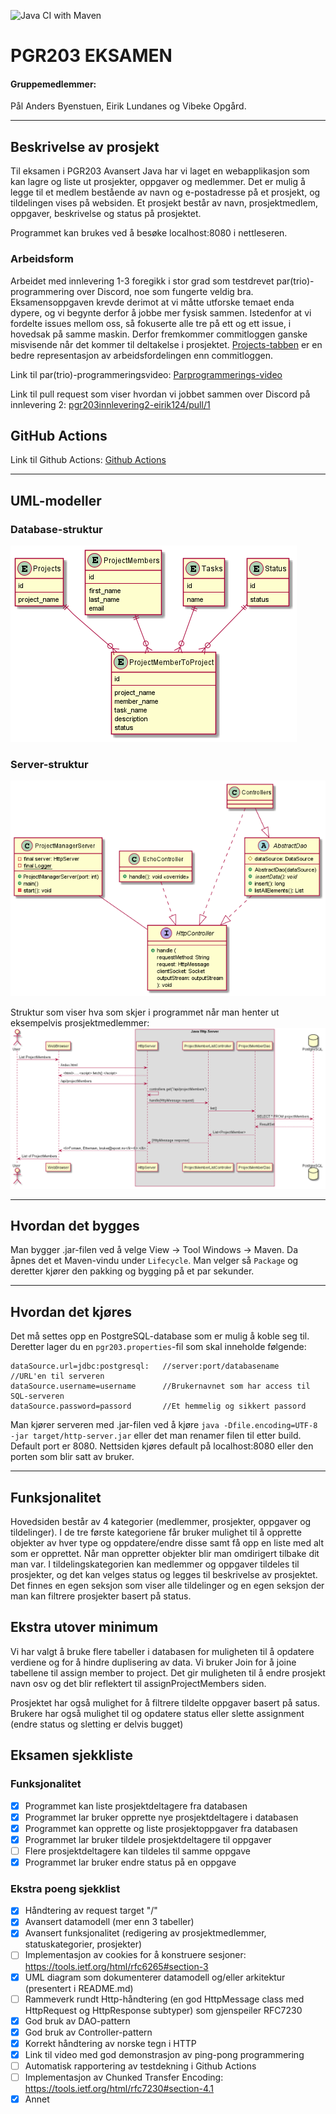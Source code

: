 ![Java CI with Maven](https://github.com/kristiania/pgr203eksamen-eirik124/workflows/Java%20CI%20with%20Maven/badge.svg)
# PGR203 EKSAMEN

#### Gruppemedlemmer:
Pål Anders Byenstuen, Eirik Lundanes og Vibeke Opgård.

-----------------------------------------------------------

## Beskrivelse av prosjekt

Til eksamen i PGR203 Avansert Java har vi laget en webapplikasjon som kan lagre og liste ut prosjekter, oppgaver og medlemmer. Det er mulig å legge til et medlem bestående av navn og e-postadresse på et prosjekt, og tildelingen vises på websiden. Et prosjekt består av navn, prosjektmedlem, oppgaver, beskrivelse og status på prosjektet.

Programmet kan brukes ved å besøke localhost:8080 i nettleseren.

### Arbeidsform
Arbeidet med innlevering 1-3 foregikk i stor grad som testdrevet par(trio)-programmering over Discord, noe som fungerte veldig bra. Eksamensoppgaven krevde derimot at vi måtte utforske temaet enda dypere, og vi begynte derfor å jobbe mer fysisk sammen. Istedenfor at vi fordelte issues mellom oss, så fokuserte alle tre på ett og ett issue, i hovedsak på samme maskin. Derfor fremkommer commitloggen ganske misvisende når det kommer til deltakelse i prosjektet. [Projects-tabben](https://github.com/kristiania/pgr203eksamen-eirik124/projects/1) er en bedre representasjon av arbeidsfordelingen enn commitloggen.

Link til par(trio)-programmeringsvideo:
[Parprogrammerings-video](https://youtu.be/t6ZQ8bYZdlo)

Link til pull request som viser hvordan vi jobbet sammen over Discord på innlevering 2:
[pgr203innlevering2-eirik124/pull/1](https://github.com/kristiania/pgr203innlevering2-eirik124/pull/1)


## GitHub Actions
Link til Github Actions:
[Github Actions](https://github.com/kristiania/pgr203eksamen-eirik124/actions)

-----------------------------
## UML-modeller


### Database-struktur

![](docs/database_structure.png)

### Server-struktur

![](docs/http_structure.png)

Struktur som viser hva som skjer i programmet når man henter ut eksempelvis prosjektmedlemmer:
![](docs/server_structure.png)

-----------------------------
## Hvordan det bygges

Man bygger .jar-filen ved å velge View -> Tool Windows -> Maven. Da åpnes det et Maven-vindu under ```Lifecycle```. Man velger så ```Package``` og deretter kjører den pakking og bygging på et par sekunder.

-----------------------------
## Hvordan det kjøres

Det må settes opp en PostgreSQL-database som er mulig å koble seg til. Deretter lager du en ```pgr203.properties```-fil som skal inneholde følgende:
```
dataSource.url=jdbc:postgresql:   //server:port/databasename   //URL'en til serveren
dataSource.username=username      //Brukernavnet som har access til SQL-serveren
dataSource.password=passord       //Et hemmelig og sikkert passord
```

Man kjører serveren med .jar-filen ved å kjøre ```java -Dfile.encoding=UTF-8 -jar target/http-server.jar``` eller det man renamer filen til etter build. 
Default port er 8080. Nettsiden kjøres default på localhost:8080 eller den porten som blir satt av bruker.

-----------------------------
## Funksjonalitet

Hovedsiden består av 4 kategorier (medlemmer, prosjekter, oppgaver og tildelinger). I de tre første kategoriene får bruker mulighet til å opprette objekter av hver type og oppdatere/endre disse samt få opp en liste med alt som er opprettet. Når man oppretter objekter blir man omdirigert tilbake dit man var. I tildelingskategorien kan medlemmer og oppgaver tildeles til prosjekter, og det kan velges status og legges til beskrivelse av prosjektet. Det finnes en egen seksjon som viser alle tildelinger og en egen seksjon der man kan filtrere prosjekter basert på status.

## Ekstra utover minimum
Vi har valgt å bruke flere tabeller i databasen for muligheten til å opdatere verdiene og for å hindre duplisering av data. Vi bruker Join for å joine tabellene til assign member to project. Det gir muligheten til å endre prosjekt navn osv og det blir reflektert til assignProjectMembers siden. 

Prosjektet har også mulighet for å filtrere tildelte oppgaver basert på satus. Brukere har også mulighet til og opdatere status eller slette assignment (endre status og sletting er delvis bugget)



## Eksamen sjekkliste

### Funksjonalitet

- [X] Programmet kan liste prosjektdeltagere fra databasen
- [X] Programmet lar bruker opprette nye prosjektdeltagere i databasen
- [X] Programmet kan opprette og liste prosjektoppgaver fra databasen
- [X] Programmet lar bruker tildele prosjektdeltagere til oppgaver
- [ ] Flere prosjektdeltagere kan tildeles til samme oppgave
- [X] Programmet lar bruker endre status på en oppgave

### Ekstra poeng sjekklist
- [X] Håndtering av request target "/"
- [X] Avansert datamodell (mer enn 3 tabeller)
- [X] Avansert funksjonalitet (redigering av prosjektmedlemmer, statuskategorier, prosjekter)
- [ ] Implementasjon av cookies for å konstruere sesjoner: https://tools.ietf.org/html/rfc6265#section-3
- [X] UML diagram som dokumenterer datamodell og/eller arkitektur (presentert i README.md)
- [ ] Rammeverk rundt Http-håndtering (en god HttpMessage class med HttpRequest og HttpResponse subtyper) som gjenspeiler RFC7230
- [X] God bruk av DAO-pattern
- [X] God bruk av Controller-pattern
- [X] Korrekt håndtering av norske tegn i HTTP
- [X] Link til video med god demonstrasjon av ping-pong programmering
- [ ] Automatisk rapportering av testdekning i Github Actions
- [ ] Implementasjon av Chunked Transfer Encoding: https://tools.ietf.org/html/rfc7230#section-4.1
- [X] Annet
